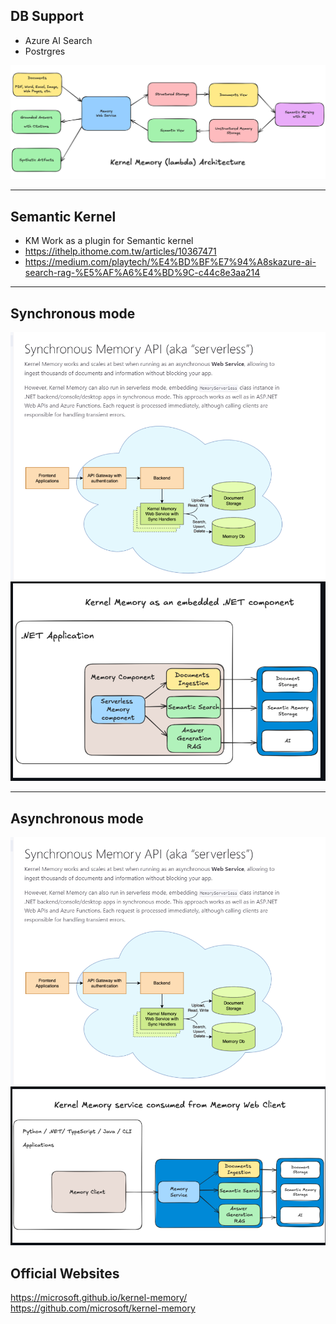


## DB Support
- Azure AI Search
- Postrgres

![](attachments/Pasted%20image%2020250718204541.png)

--- 
## Semantic Kernel

- KM Work as a plugin for Semantic kernel
- https://ithelp.ithome.com.tw/articles/10367471
- https://medium.com/playtech/%E4%BD%BF%E7%94%A8skazure-ai-search-rag-%E5%AF%A6%E4%BD%9C-c44c8e3aa214

---
## Synchronous mode

![](attachments/Pasted%20image%2020250718203851.png)
![](attachments/Pasted%20image%2020250718205310.png)

---
## Asynchronous mode

![](attachments/Pasted%20image%2020250718203910.png)
![](attachments/Pasted%20image%2020250718205245.png)


## Official Websites
https://microsoft.github.io/kernel-memory/
https://github.com/microsoft/kernel-memory